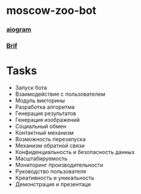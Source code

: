 # moscow-zoo-bot

### [aiogram](https://surik00.gitbooks.io/aiogram-lessons/content/)
### [Brif](https://held-education-b1d.notion.site/5f7fc3ff12fd41ca8105f9068a2434f3)


# Tasks
* Запуск бота
* Взаимодействие с пользователем
* Модуль викторины
* Разработка алгоритма
* Генерация результатов
* Генерация изображений
* Социальный обмен
* Контактный механизм
* Возможность перезапуска
* Механизм обратной связи
* Конфиденциальность и безопасность данных
* Масштабируемость
* Мониторинг производительности
* Руководство пользователя
* Креативность и уникальность
* Демонстрация и презентаци